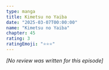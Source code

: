 ```yaml
---
type: manga
title: Kimetsu no Yaiba
date: "2025-03-07T00:00:00"
name: "Kimetsu no Yaiba"
chapter: 45
rating: 3
ratingEmoji: "⭐️⭐️⭐️"
---
```


_[No review was written for this episode]_